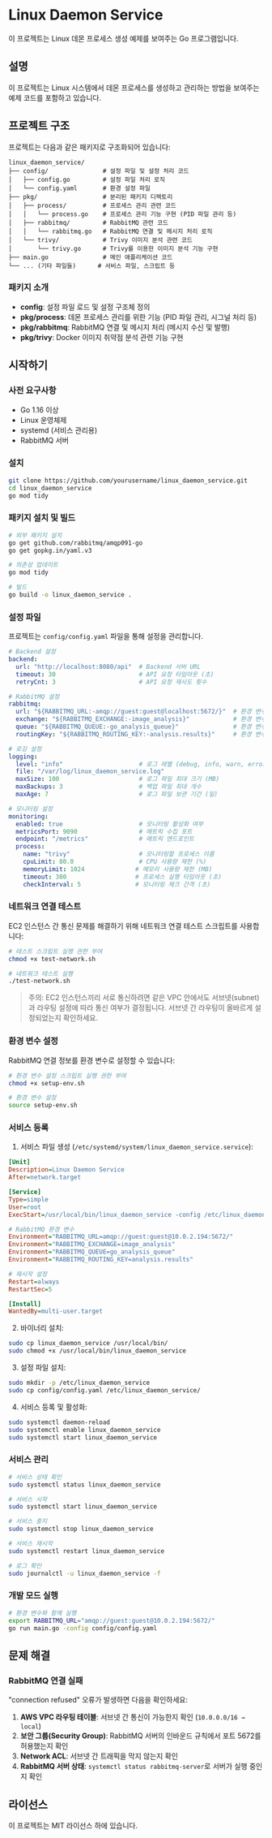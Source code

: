 # Linux Daemon Service

이 프로젝트는 Linux 데몬 프로세스 생성 예제를 보여주는 Go 프로그램입니다.

## 설명

이 프로젝트는 Linux 시스템에서 데몬 프로세스를 생성하고 관리하는 방법을 보여주는 예제 코드를 포함하고 있습니다.

## 프로젝트 구조

프로젝트는 다음과 같은 패키지로 구조화되어 있습니다:

```
linux_daemon_service/
├── config/               # 설정 파일 및 설정 처리 코드
│   ├── config.go         # 설정 파일 처리 로직
│   └── config.yaml       # 환경 설정 파일
├── pkg/                  # 분리된 패키지 디렉토리
│   ├── process/          # 프로세스 관리 관련 코드
│   │   └── process.go    # 프로세스 관리 기능 구현 (PID 파일 관리 등)
│   ├── rabbitmq/         # RabbitMQ 관련 코드
│   │   └── rabbitmq.go   # RabbitMQ 연결 및 메시지 처리 로직
│   └── trivy/            # Trivy 이미지 분석 관련 코드
│       └── trivy.go      # Trivy를 이용한 이미지 분석 기능 구현
├── main.go               # 메인 애플리케이션 코드
└── ... (기타 파일들)      # 서비스 파일, 스크립트 등
```

### 패키지 소개

- **config**: 설정 파일 로드 및 설정 구조체 정의
- **pkg/process**: 데몬 프로세스 관리를 위한 기능 (PID 파일 관리, 시그널 처리 등)
- **pkg/rabbitmq**: RabbitMQ 연결 및 메시지 처리 (메시지 수신 및 발행)
- **pkg/trivy**: Docker 이미지 취약점 분석 관련 기능 구현

## 시작하기

### 사전 요구사항
- Go 1.16 이상
- Linux 운영체제
- systemd (서비스 관리용)
- RabbitMQ 서버

### 설치

```bash
git clone https://github.com/yourusername/linux_daemon_service.git
cd linux_daemon_service
go mod tidy
```

### 패키지 설치 및 빌드

```bash
# 외부 패키지 설치
go get github.com/rabbitmq/amqp091-go
go get gopkg.in/yaml.v3

# 의존성 업데이트
go mod tidy

# 빌드
go build -o linux_daemon_service .
```

### 설정 파일

프로젝트는 `config/config.yaml` 파일을 통해 설정을 관리합니다.

```yaml
# Backend 설정
backend:
  url: "http://localhost:8080/api"  # Backend 서버 URL
  timeout: 30                       # API 요청 타임아웃 (초)
  retryCnt: 3                       # API 요청 재시도 횟수

# RabbitMQ 설정
rabbitmq:
  url: "${RABBITMQ_URL:-amqp://guest:guest@localhost:5672/}"  # 환경 변수 또는 기본값 사용
  exchange: "${RABBITMQ_EXCHANGE:-image_analysis}"            # 환경 변수 또는 기본값 사용
  queue: "${RABBITMQ_QUEUE:-go_analysis_queue}"               # 환경 변수 또는 기본값 사용
  routingKey: "${RABBITMQ_ROUTING_KEY:-analysis.results}"     # 환경 변수 또는 기본값 사용

# 로깅 설정
logging:
  level: "info"                     # 로그 레벨 (debug, info, warn, error)
  file: "/var/log/linux_daemon_service.log"
  maxSize: 100                      # 로그 파일 최대 크기 (MB)
  maxBackups: 3                     # 백업 파일 최대 개수
  maxAge: 7                         # 로그 파일 보관 기간 (일)

# 모니터링 설정
monitoring:
  enabled: true                     # 모니터링 활성화 여부
  metricsPort: 9090                 # 메트릭 수집 포트
  endpoint: "/metrics"              # 메트릭 엔드포인트
  process:
    name: "trivy"                   # 모니터링할 프로세스 이름
    cpuLimit: 80.0                  # CPU 사용량 제한 (%)
    memoryLimit: 1024              # 메모리 사용량 제한 (MB)
    timeout: 300                   # 프로세스 실행 타임아웃 (초)
    checkInterval: 5               # 모니터링 체크 간격 (초)
```

### 네트워크 연결 테스트

EC2 인스턴스 간 통신 문제를 해결하기 위해 네트워크 연결 테스트 스크립트를 사용합니다:

```bash
# 테스트 스크립트 실행 권한 부여
chmod +x test-network.sh

# 네트워크 테스트 실행
./test-network.sh
```

> 주의: EC2 인스턴스끼리 서로 통신하려면 같은 VPC 안에서도 서브넷(subnet)과 라우팅 설정에 따라 통신 여부가 결정됩니다. 서브넷 간 라우팅이 올바르게 설정되었는지 확인하세요.

### 환경 변수 설정

RabbitMQ 연결 정보를 환경 변수로 설정할 수 있습니다:

```bash
# 환경 변수 설정 스크립트 실행 권한 부여
chmod +x setup-env.sh

# 환경 변수 설정
source setup-env.sh
```

### 서비스 등록

1. 서비스 파일 생성 (`/etc/systemd/system/linux_daemon_service.service`):

```ini
[Unit]
Description=Linux Daemon Service
After=network.target

[Service]
Type=simple
User=root
ExecStart=/usr/local/bin/linux_daemon_service -config /etc/linux_daemon_service/config.yaml

# RabbitMQ 환경 변수
Environment="RABBITMQ_URL=amqp://guest:guest@10.0.2.194:5672/"
Environment="RABBITMQ_EXCHANGE=image_analysis"
Environment="RABBITMQ_QUEUE=go_analysis_queue"
Environment="RABBITMQ_ROUTING_KEY=analysis.results"

# 재시작 설정
Restart=always
RestartSec=5

[Install]
WantedBy=multi-user.target
```

2. 바이너리 설치:
```bash
sudo cp linux_daemon_service /usr/local/bin/
sudo chmod +x /usr/local/bin/linux_daemon_service
```

3. 설정 파일 설치:
```bash
sudo mkdir -p /etc/linux_daemon_service
sudo cp config/config.yaml /etc/linux_daemon_service/
```

4. 서비스 등록 및 활성화:
```bash
sudo systemctl daemon-reload
sudo systemctl enable linux_daemon_service
sudo systemctl start linux_daemon_service
```

### 서비스 관리

```bash
# 서비스 상태 확인
sudo systemctl status linux_daemon_service

# 서비스 시작
sudo systemctl start linux_daemon_service

# 서비스 중지
sudo systemctl stop linux_daemon_service

# 서비스 재시작
sudo systemctl restart linux_daemon_service

# 로그 확인
sudo journalctl -u linux_daemon_service -f
```

### 개발 모드 실행

```bash
# 환경 변수와 함께 실행
export RABBITMQ_URL="amqp://guest:guest@10.0.2.194:5672/"
go run main.go -config config/config.yaml
```

## 문제 해결

### RabbitMQ 연결 실패

"connection refused" 오류가 발생하면 다음을 확인하세요:

1. **AWS VPC 라우팅 테이블**: 서브넷 간 통신이 가능한지 확인 (`10.0.0.0/16 → local`)
2. **보안 그룹(Security Group)**: RabbitMQ 서버의 인바운드 규칙에서 포트 5672를 허용했는지 확인
3. **Network ACL**: 서브넷 간 트래픽을 막지 않는지 확인
4. **RabbitMQ 서버 상태**: `systemctl status rabbitmq-server`로 서버가 실행 중인지 확인

## 라이선스

이 프로젝트는 MIT 라이선스 하에 있습니다. 